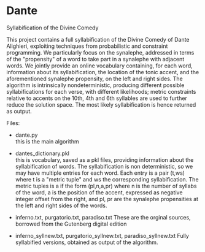 # Dante
Syllabification of the Divine Comedy

This project contains a full syllabification of the Divine Comedy of Dante Alighieri, exploiting techniques from probabilistic and constraint programming. 
We particularly focus on the synalephe, addressed in terms of the "propensity" of a word to take part in a synalephe with adjacent words. 
We jointly provide an online vocabulary containing, for each word, information about its syllabification, the location of the tonic accent, 
and the aforementioned synalephe propensity, on the left and right sides.
The algorithm is intrinsically nondeterministic, producing different possible syllabifications for each verse, with different likelihoods; metric constraints
relative to accents on the 10th, 4th and 6th syllables are used to further reduce the solution space. 
The most likely syllabification is hence returned as output. 

Files:

- dante.py  
  this is the main algorithm

- dantes_dictionary.pkl  
  this is vocabulary, saved as a pkl files, providing information about the syllabification of words. The syllabification is non deterministic, 
  so we may have multiple entries for each word. Each entry is a pair (t,ws) where t is a "metric tuple" and ws the corresponding syllabification.
  The metric tuples is a if the form (pl,n,a,pr) where n is the number of syllabs of the word, a is the position of the accent, expressed as negative 
  integer offset from the right, and pl, pr are the synalephe propensities at the left and right sides of the words.
  
- inferno.txt, purgatorio.txt, paradiso.txt 
These are the orginal sources, borrowed from the Gutenberg digital edition

- inferno_syllnew.txt, purgatorio_syllnew.txt, paradiso_syllnew.txt 
Fully syllabified versions, obtained as output of the algorithm.



